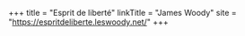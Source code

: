 +++
title = "Esprit de liberté"
linkTitle = "James Woody"
site = "https://espritdeliberte.leswoody.net/"
+++